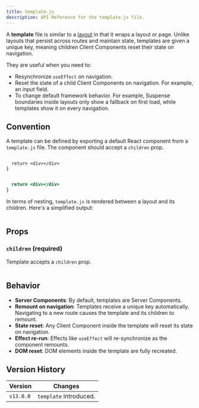 ```yaml
---
title: template.js
description: API Reference for the template.js file.
---
```


A **template** file is similar to a [layout](/docs/app/getting-started/layouts-and-pages#creating-a-layout) in that it wraps a layout or page. Unlike layouts that persist across routes and maintain state, templates are given a unique key, meaning children Client Components reset their state on navigation.

They are useful when you need to:

- Resynchronize `useEffect` on navigation.
- Reset the state of a child Client Components on navigation. For example, an input field.
- To change default framework behavior. For example, Suspense boundaries inside layouts only show a fallback on first load, while templates show it on every navigation.

## Convention

A template can be defined by exporting a default React component from a `template.js` file. The component should accept a `children` prop.

```tsx filename="app/template.tsx" switcher

  return <div></div>
}
```

```jsx filename="app/template.js" switcher

  return <div></div>
}
```

In terms of nesting, `template.js` is rendered between a layout and its children. Here's a simplified output:

```jsx filename="Output"

```

## Props

### `children` (required)

Template accepts a `children` prop.

```jsx filename="Output"

```

## Behavior

- **Server Components**: By default, templates are Server Components.
- **Remount on navigation**: Templates receive a unique key automatically. Navigating to a new route causes the template and its children to remount.
- **State reset**: Any Client Component inside the template will reset its state on navigation.
- **Effect re-run**: Effects like `useEffect` will re-synchronize as the component remounts.
- **DOM reset**: DOM elements inside the template are fully recreated.

## Version History

| Version   | Changes                |
| --------- | ---------------------- |
| `v13.0.0` | `template` introduced. |